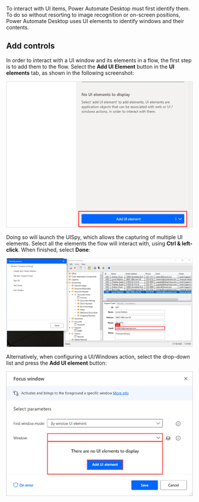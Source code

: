 To interact with UI items, Power Automate Desktop must first identify them. To do so without resorting to image recognition or on-screen positions, Power Automate Desktop uses UI elements to identify windows and their contents.

## Add controls

In order to interact with a UI window and its elements in a flow, the first step is to add them to the flow. Select the **Add UI Element** button in the **UI elements** tab, as shown in the following screenshot:

![Screenshot of the Add U I element button.](../media/add-ui-element-button.png)

Doing so will launch the UISpy, which allows the capturing of multiple UI elements. Select all the elements the flow will interact with, using **Ctrl & left-click**. When finished, select **Done**:

![Screenshot of the Add multiple U I elements.](../media/add-multiple-ui-elements.png)

Alternatively, when configuring a UI/Windows action, select the drop-down list and press the **Add UI element** button:

![Screenshot of the Add U I element through a U I action.](../media/add-ui-element-through-ui-action.png)
